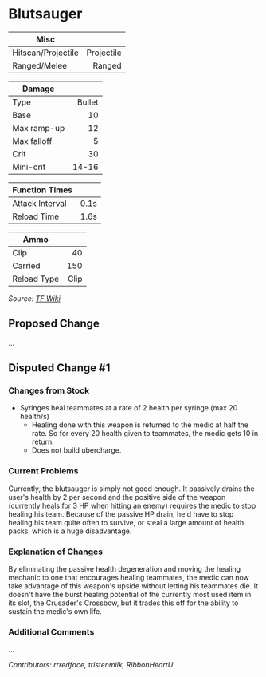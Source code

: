 # Blutsauger

| Misc               |            |
|--------------------|-----------:|
| Hitscan/Projectile | Projectile |
| Ranged/Melee       |     Ranged |

| Damage      |        |
|-------------|-------:|
| Type        | Bullet |
| Base        |     10 |
| Max ramp-up |     12 |
| Max falloff |      5 |
| Crit        |     30 |
| Mini-crit   |  14-16 |

| Function Times  |      |
|-----------------|-----:|
| Attack Interval | 0.1s |
| Reload Time     | 1.6s |


| Ammo        |      |
|-------------|-----:|
| Clip        |   40 |
| Carried     |  150 |
| Reload Type | Clip |

*Source: [TF Wiki](https://wiki.teamfortress.com/wiki/Blutsauger)*

## Proposed Change
...

## Disputed Change #1

### Changes from Stock
* Syringes heal teammates at a rate of 2 health per syringe (max 20 health/s)
    * Healing done with this weapon is returned to the medic at half the rate. So for every 20 health given to teammates, the medic gets 10 in return.
    * Does not build ubercharge.

### Current Problems
Currently, the blutsauger is simply not good enough. It passively drains the user's health by 2 per second and the positive side of the weapon (currently heals for 3 HP when hitting an enemy) requires the medic to stop healing his team. Because of the passive HP drain, he'd have to stop healing his team quite often to survive, or steal a large amount of health packs, which is a huge disadvantage.

### Explanation of Changes
By eliminating the passive health degeneration and moving the healing mechanic to one that encourages healing teammates, the medic can now take advantage of this weapon's upside without letting his teammates die. It doesn't have the burst healing potential of the currently most used item in its slot, the Crusader's Crossbow, but it trades this off for the ability to sustain the medic's own life.

### Additional Comments
...

*Contributors: rrredface, tristenmilk, RibbonHeartU*
